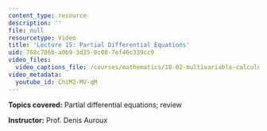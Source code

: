 ```yaml
---
content_type: resource
description: ''
file: null
resourcetype: Video
title: 'Lecture 15: Partial Differential Equations'
uid: 768c786b-a0b9-3d35-8c08-7ef46c339cc9
video_files:
  video_captions_file: /courses/mathematics/18-02-multivariable-calculus-fall-2007/video-lectures/lecture-15-partial-differential-equations/ChiM2-MV-qM.vtt
video_metadata:
  youtube_id: ChiM2-MV-qM
---
```


**Topics covered:** Partial differential equations; review

**Instructor:** Prof. Denis Auroux